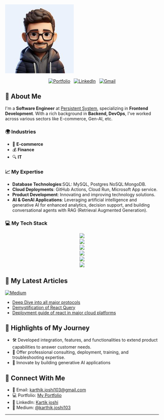 
  [![Header](profilepic.jfif)](https://github.com/kdj309)


<div align="center">

[![Portfolio](https://skillicons.dev/icons?i=rocket)](https://vercel.com/kdj309s-projects/newportfolio-13gy/7WaXf9GSwTw2U4zCtAu7z9JiFzRD) &nbsp;
[![LinkedIn](https://skillicons.dev/icons?i=linkedin)](https://www.linkedin.com/in/kartik-joshi-5885701a2/) &nbsp;
[![Gmail](https://skillicons.dev/icons?i=gmail)](mailto:kathik.joshi103@gmail.com?subject=Hello%20Kartik,%20From%20Github)

</div>

## 🚀 About Me
I'm a **Software Engineer** at [Persistent System](https://www.persistent.com/), specializing in **Frontend Development**. With a rich background in **Backend, DevOps**, I've worked across various sectors like E-commerce, Gen-AI, etc.

### 🌍 Industries
- 📡 **E-commerce**
- 💰 **Finance**
- 🔍 **IT**

### 📈 My Expertise
- **Database Technologies**:SQL: MySQL, Postgres NoSQL:MongoDB.
- **Cloud Deployments**: GitHub Actions, Cloud Run, Microsoft App service.
- **Product Development**: Innovating and improving technology solutions.
- **AI & GenAI Applications**: Leveraging artificial intelligence and generative AI for enhanced analytics, decision support, and building conversational agents with RAG (Retrieval Augmented Generation).

### 💻 My Tech Stack
<p align="center">
  <a href="#">
    <img src="https://skillicons.dev/icons?i=gcp,azure&theme=dark" /> <br>
    <img src="https://skillicons.dev/icons?i=docker,linux&theme=dark" /> <br>
    <img src="https://skillicons.dev/icons?i=java,js,nodejs,react,typescript,py,flask&theme=dark" />
    <br>
    <img src="https://skillicons.dev/icons?i=git,github,githubactions&theme=dark" />
    <br>
    <img src="https://skillicons.dev/icons?i=vscode,figma&theme=dark" />
    <br>
    <img src="https://skillicons.dev/icons?i=ai&theme=dark" />
  </a>
</p>

## 📖 My Latest Articles
<p align="left">
    <a target="_blank"href="https://medium.com/@karthik.joshi103"><img alt="Medium" src="https://img.shields.io/badge/Medium-12100E?style=for-the-badge&logo=medium&logoColor=white" /></a>&nbsp;&nbsp;
</p>

- [Deep Dive into all major protocols](https://medium.com/@karthik.joshi103/protocols-demystification-44c6e493ab9e)
- [Demystification of React Query](https://medium.com/@karthik.joshi103/mastering-data-fetching-with-react-query-f5e43217a6f1)
- [Deployment guide of react in major cloud platforms](https://medium.com/stackademic/simplifying-react-application-deployment-across-major-cloud-platforms-9445245773cf)

## 🌟 Highlights of My Journey
- 🛠️ Developed integration, features, and functionalities to extend product capabilities to answer customer needs.
- 🚀 Offer professional consulting, deployment, training, and troubleshooting expertise.
- 🧠 Innovate by building generative AI applications 

## 🤝 Connect With Me
- 📧 Email: [karthik.joshi103@gmail.com](mailto:karthik.joshi103@gmail.com)
- 💻 Portfolio: [My Portfolio](https://vercel.com/kdj309s-projects/newportfolio-13gy/7WaXf9GSwTw2U4zCtAu7z9JiFzRD)
- 💼 LinkedIn: [Kartik joshi](https://www.linkedin.com/in/kartik-joshi-5885701a2/)
- 📕 Medium: [@karthik.joshi103](https://medium.com/@karthik.joshi103)


---
